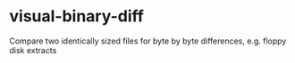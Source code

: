 # visual-binary-diff
Compare two identically sized files for byte by byte differences, e.g. floppy disk extracts

